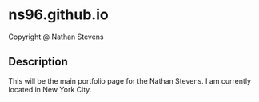 # ns96.github.io

Copyright @ Nathan Stevens

## Description
This will be the main portfolio page for the Nathan Stevens. I am
currently located in New York City.
